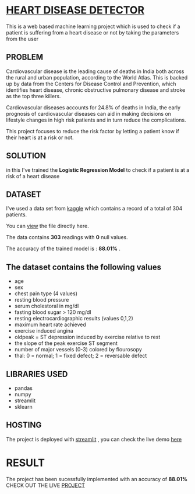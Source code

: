 # [HEART DISEASE DETECTOR](https://heart-disease-detector.streamlitapp.com/)

This is a web based machine learning project which is used to check if a patient is suffering from a heart disease or not by taking the parameters from the user

## PROBLEM
Cardiovascular disease is the leading cause of deaths in India both across the rural and urban population, according to the World Atlas. This is backed up by data from the Centers for Disease Control and Prevention, which identifies heart disease, chronic obstructive pulmonary disease and stroke as the top three killers.

Cardiovascular diseases accounts for 24.8% of deaths in India, the early prognosis of cardiovascular diseases can aid in making decisions on lifestyle changes in high risk patients and in turn reduce the complications.

This project focuses to reduce the risk factor by letting a patient know if their heart is at a risk or not.

## SOLUTION

in this I've trained the **Logistic Regression Model** to check if a patient is at a risk of a heart disease


## DATASET
I've used a data set from [kaggle](https://www.kaggle.com/datasets/rashikrahmanpritom/heart-attack-analysis-prediction-dataset) which contains a record of a total of 304 patients.

You can [view](https://www.kaggle.com/datasets/rashikrahmanpritom/heart-attack-analysis-prediction-dataset) the file directly here.
 
 The data contains **303** readings with **0** null values.
 
 The accuracy of the trained model is : **88.01%** .
 
## The dataset contains the following values
- age
- sex
- chest pain type (4 values)
- resting blood pressure
- serum cholestoral in mg/dl
- fasting blood sugar > 120 mg/dl
- resting electrocardiographic results (values 0,1,2)
- maximum heart rate achieved
- exercise induced angina
- oldpeak = ST depression induced by exercise relative to rest
- the slope of the peak exercise ST segment
- number of major vessels (0-3) colored by flourosopy
- thal: 0 = normal; 1 = fixed defect; 2 = reversable defect


##  LIBRARIES USED
- pandas
- numpy
- streamlit
- sklearn

## HOSTING
The project is deployed with [streamlit](https://streamlit.io/) , you can check the live demo [here](https://heart-disease-detector.streamlitapp.com/)

# RESULT
The project has been sucessfully implemented with an accuracy of  **88.01%**
CHECK OUT THE LIVE [PROJECT](https://heart-disease-detector.streamlitapp.com/)
